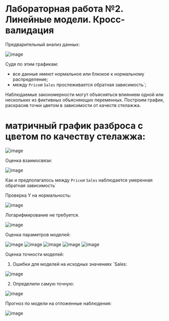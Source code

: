 # Лабораторная работа №2. Линейные модели. Кросс-валидация

Предварительный анализ данных:

![image](https://user-images.githubusercontent.com/93768556/197277065-cb6950c1-03a0-4eb0-bc39-f42eb3ca2550.png)

Судя по этим графикам:  
* все данные имеют нормальное или близкое к нормальному распределение;  
* между `Price`и `Sales` прослеживается обратная зависимость`;  

Наблюдаемые закономерности могут объясняться влиянием одной или нескольких из фиктивных объясняющих переменных. Построим график, раскрасив точки цветом в зависимости от качеств стелажжа.  
# матричный график разброса с цветом по качеству стелажжа:

![image](https://user-images.githubusercontent.com/93768556/197277538-af6dfcea-d25b-489b-8a98-71d0b3835378.png)

Оценка взаимосвязи:

![image](https://user-images.githubusercontent.com/93768556/197279012-c2db4e39-684c-485a-8dcf-ef5a99567247.png)

Как и предполагалось между `Price`и `Sales` наблюдается умеренная обратная зависимость`

Проверка Y на нормальность:

![image](https://user-images.githubusercontent.com/93768556/197279434-5d16e0ed-1fea-4154-b933-e244efee7888.png)

Логарифмирование не требуется.

![image](https://user-images.githubusercontent.com/93768556/197281160-bb0369bf-fdbf-48ac-add0-48416f863a87.png)

Оценка параметров моделей:

![image](https://user-images.githubusercontent.com/93768556/197282191-c2db9fed-a8ef-4595-88fe-e57f7e8bbfb6.png)
![image](https://user-images.githubusercontent.com/93768556/197282589-2be5def7-ceb9-4ebc-91e5-10eef8fe9a68.png)
![image](https://user-images.githubusercontent.com/93768556/197282928-70bad994-0614-4529-a61d-7d8120a6d9dc.png)
![image](https://user-images.githubusercontent.com/93768556/197282952-a8d1c028-f8fa-4c1b-934c-698816f92c25.png)
![image](https://user-images.githubusercontent.com/93768556/197282967-9a47679d-06b5-4c90-994c-414c98d2848c.png)

Оценка точности моделей:

1. Ошибки для моделей на исходных значениях `Sales:

![image](https://user-images.githubusercontent.com/93768556/197344045-aa721d49-6a9d-44bf-98b4-3c9002633516.png)

2. Определили самую точную: 

![image](https://user-images.githubusercontent.com/93768556/197344413-b9d4c8c3-5739-4091-b9b1-e73fdcb36386.png)

Прогноз по модели на отложенные наблюдения:

![image](https://user-images.githubusercontent.com/93768556/197344444-f155f750-75e0-4e67-a028-ab2a73e7a915.png)



